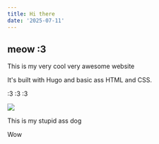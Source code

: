 ```yaml
---
title: Hi there
date: '2025-07-11'
---
```


## meow :3

This is my very cool very awesome website

It's built with Hugo and basic ass HTML and CSS.

:3 :3 :3

![](images/dog.jpeg)

This is my stupid ass dog

Wow
